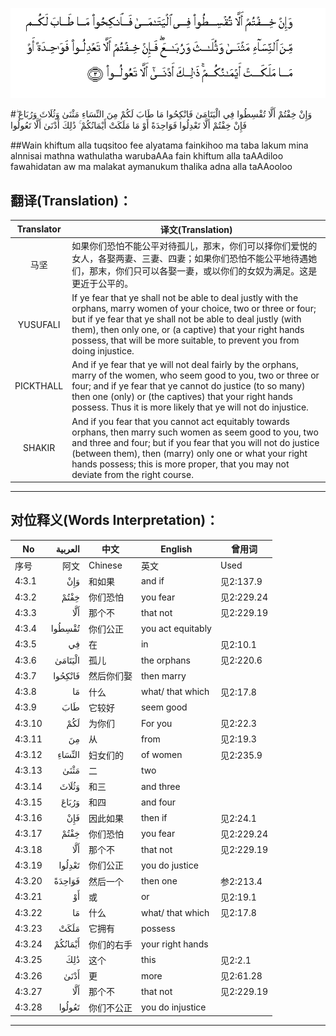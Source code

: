 ![004:003](images/004_003.gif)

#وَإِنْ خِفْتُمْ أَلَّا تُقْسِطُوا فِي الْيَتَامَىٰ فَانْكِحُوا مَا طَابَ لَكُمْ مِنَ النِّسَاءِ مَثْنَىٰ وَثُلَاثَ وَرُبَاعَ ۖ فَإِنْ خِفْتُمْ أَلَّا تَعْدِلُوا فَوَاحِدَةً أَوْ مَا مَلَكَتْ أَيْمَانُكُمْ ۚ ذَٰلِكَ أَدْنَىٰ أَلَّا تَعُولُوا 

##Wain khiftum alla tuqsitoo fee alyatama fainkihoo ma taba lakum mina alnnisai mathna wathulatha warubaAAa fain khiftum alla taAAdiloo fawahidatan aw ma malakat aymanukum thalika adna alla taAAooloo 

## 翻译(Translation)：

| Translator | 译文(Translation)                                            |
| :--------: | ------------------------------------------------------------ |
|    马坚    | 如果你们恐怕不能公平对待孤儿，那末，你们可以择你们爱悦的女人，各娶两妻、三妻、四妻；如果你们恐怕不能公平地待遇她们，那末，你们只可以各娶一妻，或以你们的女奴为满足。这是更近于公平的。 |
|  YUSUFALI  | If ye fear that ye shall not be able to deal justly with the orphans, marry women of your choice, two or three or four; but if ye fear that ye shall not be able to deal justly (with them), then only one, or (a captive) that your right hands possess, that will be more suitable, to prevent you from doing injustice. |
| PICKTHALL  | And if ye fear that ye will not deal fairly by the orphans, marry of the women, who seem good to you, two or three or four; and if ye fear that ye cannot do justice (to so many) then one (only) or (the captives) that your right hands possess. Thus it is more likely that ye will not do injustice. |
|   SHAKIR   | And if you fear that you cannot act equitably towards orphans, then marry such women as seem good to you, two and three and four; but if you fear that you will not do justice (between them), then (marry) only one or what your right hands possess; this is more proper, that you may not deviate from the right course. |

---

## 对位释义(Words Interpretation)：

| No   | العربية | 中文    | English | 曾用词 |
| ---- | ------: | ------- | ------- | ------ |
| 序号 |    阿文 | Chinese | 英文    | Used   |
| 4:3.1  | وَإِنْ     | 和如果     | and if            | 见2:137.9  |
| 4:3.2  | خِفْتُمْ    | 你们恐怕   | you fear          | 见2:229.24 |
| 4:3.3  | أَلَّا     | 那个不     | that not          | 见2:229.19 |
| 4:3.4  | تُقْسِطُوا  | 你们公正   | you act equitably |            |
| 4:3.5  | فِي      | 在         | in                | 见2:10.1   |
| 4:3.6  | الْيَتَامَىٰ | 孤儿       | the orphans       | 见2:220.6  |
| 4:3.7  | فَانْكِحُوا | 然后你们娶 | then marry        |            |
| 4:3.8  | مَا      | 什么       | what/ that which  | 见2:17.8   |
| 4:3.9  | طَابَ     | 它较好     | seem good         |            |
| 4:3.10 | لَكُمْ     | 为你们     | For you           | 见2:22.3   |
| 4:3.11 | مِنَ      | 从         | from              | 见2:19.3 |
| 4:3.12 | النِّسَاءِ  | 妇女们的   | of women          | 见2:235.9  |
| 4:3.13 | مَثْنَىٰ    | 二         | two               |            |
| 4:3.14 | وَثُلَاثَ   | 和三       | and three         |            |
| 4:3.15 | وَرُبَاعَ   | 和四       | and four          |            |
| 4:3.16 | فَإِنْ     | 因此如果   | then if           | 见2:24.1   |
| 4:3.17 | خِفْتُمْ    | 你们恐怕   | you fear          | 见2:229.24 |
| 4:3.18 | أَلَّا     | 那个不     | that not          | 见2:229.19 |
| 4:3.19 | تَعْدِلُوا  | 你们公正   | you do justice    |            |
| 4:3.20 | فَوَاحِدَةً  | 然后一个   | then one          | 参2:213.4  |
| 4:3.21 | أَوْ      | 或         | or                | 见2:19.1   |
| 4:3.22 | مَا      | 什么       | what/ that which  | 见2:17.8   |
| 4:3.23 | مَلَكَتْ    | 它拥有     | possess           |            |
| 4:3.24 | أَيْمَانُكُمْ | 你们的右手 | your right hands  |            |
| 4:3.25 | ذَٰلِكَ     | 这个       | this              | 见2:2.1    |
| 4:3.26 | أَدْنَىٰ    | 更         | more              | 见2:61.28  |
| 4:3.27 | أَلَّا     | 那个不     | that not          | 见2:229.19 |
| 4:3.28 | تَعُولُوا  | 你们不公正 | you do injustice  |            |

---
